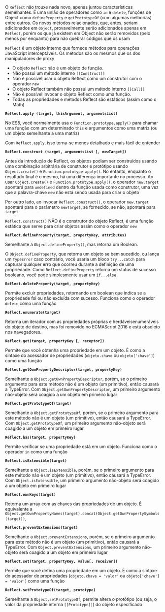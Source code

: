 O `Reflect` não trouxe nada novo, apenas juntou características semelhantes. É uma união de operadores como `in` e `delete`, funções de Object como `defineProperty` e `getPrototypeOf` (com algumas melhorias) entre outros. Os novos métodos relacionados, que, antes, seriam adicionados em `Object`, provavelmente serão adicionados apenas em `Reflect`, porém os que já existem em Object não serão removidos (pelo menos por enquanto) para não quebrar códigos que os usam

`Reflect` é um objeto interno que fornece métodos para operações JavaScript interceptáveis. Os métodos são os mesmos que os dos manipuladores de proxy 

 - O objeto `Reflect` não é um objeto de função. 
 - Não possui um método interno `[[Construct]]`
 - Não é possível usar o objeto Reflect como um construtor com o operador `new`
 - O objeto Reflect também não possui um método interno `[[Call]]`
 - Não é possível invocar o objeto Reflect como uma função.
 - Todas as propriedades e métodos Reflect são estáticos (assim como o Math)

**`Reflect.apply (target, thisArgument, argumentsList)`**

No ES5, você normalmente usa o `Function.prototype.apply()` para chamar uma função com um determinado `this` e argumentos como uma matriz (ou um objeto semelhante a uma matriz)

Com `Reflect.apply`, isso torna-se menos detalhado e mais fácil de entender

**`Reflect.construct (target, argumentsList [, newTarget])`**

Antes da introdução de Reflect, os objetos podiam ser construídos usando uma combinação arbitrária de construtor e protótipo usando `Object.create()` e `Function.prototype.apply()`. No entanto, enquanto o resultado final é o mesmo, há uma diferença importante no processo. Ao usar `Object.create()` e `Function.prototype.apply()`, o operador `new.target` apontará para `undefined` dentro da função usada como construtor, uma vez que a palavra-chave `new` não está sendo usada para criar o objeto

Por outro lado, ao invocar `Reflect.construct()`, o operador `new.target` apontará para o parâmetro `newTarget`, se fornecido, se não, apontará para `target`

`Reflect.construct()` NÃO é o construtor do objeto Reflect, é uma função estática que serve para criar objetos assim como o operador `new`

**`Reflect.defineProperty(target, propertyKey, attributes)`**

Semelhante a `Object.defineProperty()`, mas retorna um Boolean.

O `Object.defineProperty`, que retorna um objeto se bem sucedido, ou lança um `TypeError` caso contrário, você usaria um bloco `try...catch` para capturar qualquer erro que ocorreu durante a definição de uma propriedade. Como `Reflect.defineProperty` retorna um status de sucesso booleano, você pode simplesmente usar um `if...else`

**`Reflect.deleteProperty(target, propertyKey)`**

Permite excluir propriedades, retornando um boolean que indica se a propriedade foi ou não excluída com sucesso. Funciona como o operador `delete` como uma função

**`Reflect.enumerate(target)`**

Retorna um iterador com as propriedades próprias e herdáveis ​​enumeráveis ​​do objeto de destino, mas foi removido no ECMAScript 2016 e está obsoleto nos navegadores.

**`Reflect.get(target, propertyKey [, receptor])`**

Permite que você obtenha uma propriedade em um objeto. É como a sintaxe do acessador de propriedades (`objeto.chave` ou `objeto['chave']`) como uma função

**`Reflect.getOwnPropertyDescriptor(target, propertyKey)`**

Semelhante a `Object.getOwnPropertyDescriptor`, porém, se o primeiro argumento para este método não é um objeto (um primitivo), então causará a TypeError. Com `Object.getOwnPropertyDescriptor`, um primeiro argumento não-objeto será coagido a um objeto em primeiro lugar

**`Reflect.getPrototypeOf(target)`**

Semelhante a `Object.getPrototypeOf`, porém, se o primeiro argumento para este método não é um objeto (um primitivo), então causará a TypeError. Com `Object.getPrototypeOf`, um primeiro argumento não-objeto será coagido a um objeto em primeiro lugar

**`Reflect.has(target, propertyKey)`**

Permite verificar se uma propriedade está em um objeto. Funciona como o operador `in` como uma função

**`Reflect.isExtensible(target)`**

Semelhante a `Object.isExtensible`, porém, se o primeiro argumento para este método não é um objeto (um primitivo), então causará a TypeError. Com `Object.isExtensible`, um primeiro argumento não-objeto será coagido a um objeto em primeiro lugar

**`Reflect.ownKeys(target)`**

Retorna um array com as chaves das propriedades de um objeto. É equivalente a `Object.getOwnPropertyNames(target).concat(Object.getOwnPropertySymbols(target))`, 

**`Reflect.preventExtensions(target)`**

Semelhante a `Object.preventExtensions`, porém, se o primeiro argumento para este método não é um objeto (um primitivo), então causará a TypeError. Com `Object.preventExtensions`, um primeiro argumento não-objeto será coagido a um objeto em primeiro lugar

**`Reflect.set(target, propertyKey, value[, receiver])`**

Permite que você defina uma propriedade em um objeto. É como a sintaxe do acessador de propriedades (`objeto.chave = 'valor'` ou `objeto['chave'] = 'valor'`) como uma função

**`Reflect.setPrototypeOf(target, prototype)`**

Semelhante a `Object.setPrototypeOf`, permite altera o protótipo (ou seja, o valor da propriedade interna `[[Prototype]]`) do objeto especificado


